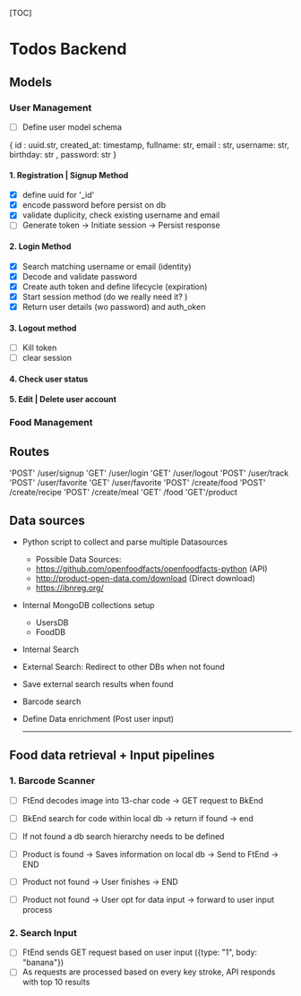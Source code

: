 [TOC]

# Todos Backend

## Models

### User Management

- [ ] Define user model schema

{
  id : uuid.str,
  created_at: timestamp,
  fullname: str, 
  email : str,
  username: str,
  birthday: str ,
  password: str
}

#### 1.  Registration | Signup Method

- [x] define uuid for '\_id'
- [x] encode password before persist on db
- [x] validate duplicity, check existing username and email 
- [ ] Generate token → Initiate session → Persist response

#### 2.  Login Method

- [x] Search matching username or email (identity)
- [x] Decode and validate password
- [x] Create auth token and define lifecycle (expiration)
- [x] Start session method (do we really need it? )
- [x] Return user details (wo password) and auth_oken

#### 3.  Logout method

- [ ] Kill token 
- [ ] clear session

#### 4. Check user status
#### 5. Edit | Delete user account

<!-- * Field Duplicity check api () -->



### Food Management

## Routes

'POST' /user/signup
'GET' /user/login
'GET' /user/logout
'POST' /user/track
'POST' /user/favorite
'GET' /user/favorite
'POST' /create/food
'POST' /create/recipe
'POST' /create/meal
'GET' /food
'GET'/product

## Data sources

- Python script to collect and parse multiple Datasources

  - Possible Data Sources:
  - https://github.com/openfoodfacts/openfoodfacts-python (API)
  - http://product-open-data.com/download (Direct download)
  - https://ibnreg.org/


- Internal MongoDB collections setup

  - UsersDB
  - FoodDB

- Internal Search
- External Search: Redirect to other DBs when not found
- Save external search results when found
- Barcode search
- Define Data enrichment (Post user input)

  - - -

## Food data retrieval + Input pipelines

### 1. Barcode Scanner

- [ ] FtEnd decodes image into 13-char code -> GET request to BkEnd

- [ ] BkEnd search for code within local db -> return if found -> end

- [ ] If not found a db search hierarchy needs to be defined 

- [ ] Product is found -> Saves information on local db -> Send to FtEnd -> END

- [ ] Product not found -> User finishes -> END

- [ ] Product not found -> User opt for data input -> forward to user input process

### 2. Search Input

  - [ ] FtEnd sends GET request based on user input ({type: "1", body: "banana"})
  - [ ] As requests are processed based on every key stroke, API responds with top 10 results